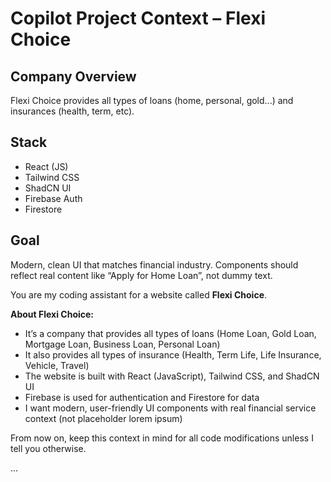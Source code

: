 # Copilot Project Context – Flexi Choice

## Company Overview

Flexi Choice provides all types of loans (home, personal, gold...) and insurances (health, term, etc).

## Stack

- React (JS)
- Tailwind CSS
- ShadCN UI
- Firebase Auth
- Firestore

## Goal

Modern, clean UI that matches financial industry.
Components should reflect real content like “Apply for Home Loan”, not dummy text.

You are my coding assistant for a website called **Flexi Choice**.

**About Flexi Choice:**

- It’s a company that provides all types of loans (Home Loan, Gold Loan, Mortgage Loan, Business Loan, Personal Loan)
- It also provides all types of insurance (Health, Term Life, Life Insurance, Vehicle, Travel)
- The website is built with React (JavaScript), Tailwind CSS, and ShadCN UI
- Firebase is used for authentication and Firestore for data
- I want modern, user-friendly UI components with real financial service context (not placeholder lorem ipsum)

From now on, keep this context in mind for all code modifications unless I tell you otherwise.

...
